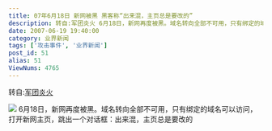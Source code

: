 ```yaml
---
title: 07年6月18日 新网被黑 黑客称“出来混，主页总是要改的”
description: 转自:军团炎火 6月18日，新网再度被黑。域名转向全部不可用，只有绑定的域名可以访问，打开新网主页，跳出一个对话框：出来混，主页总是要改的...
date: 2007-06-19 19:40:00
category: 业界新闻
tags: ['攻击事件', '业界新闻']
post_id: 51
alias: 51
ViewNums: 4765
---
```


转自:[军团炎火](http://www.hackjtyh.cn/)

![](http://cimg2.163.com/tech/2007/6/18/2007061811542839d32.jpg)
6月18日，新网再度被黑。域名转向全部不可用，只有绑定的域名可以访问，打开新网主页，跳出一个对话框：出来混，主页总是要改的

